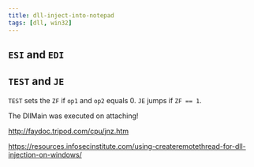 ```yaml
---
title: dll-inject-into-notepad
tags: [dll, win32]
---
```


## `ESI` and `EDI`

## `TEST` and `JE`

`TEST` sets the `ZF` if `op1` and `op2` equals 0. `JE` jumps if `ZF == 1`.





The DllMain was executed on attaching!

http://faydoc.tripod.com/cpu/jnz.htm



https://resources.infosecinstitute.com/using-createremotethread-for-dll-injection-on-windows/